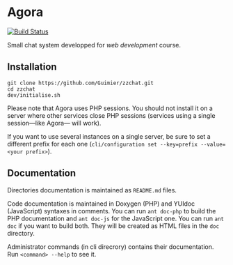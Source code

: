 # Agora
[![Build Status](https://travis-ci.org/Guimier/zzchat.svg?branch=master)](https://travis-ci.org/Guimier/zzchat)

Small chat system developped for *web development* course.

## Installation
    git clone https://github.com/Guimier/zzchat.git
    cd zzchat
    dev/initialise.sh

Please note that Agora uses PHP sessions. You should not install it on a server where other services close PHP sessions (services using a single session—like Agora— will work).

If you want to use several instances on a single server, be sure to set a different prefix for each one (`cli/configuration set --key=prefix --value=<your prefix>`).

## Documentation

Directories documentation is maintained as `README.md` files.

Code documentation is maintained in Doxygen (PHP) and YUIdoc (JavaScript) syntaxes in comments. You can run `ant doc-php` to build the PHP documentation and `ant doc-js` for the JavaScript one. You can run `ant doc` if you want to build both. They will be created as HTML files in the `doc` directory.

Administrator commands (in cli direcrory) contains their documentation. Run `<command> --help` to see it.
